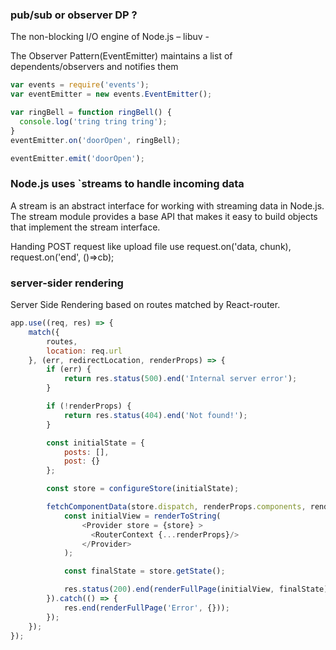 
### pub/sub or observer DP ?

The non-blocking I/O engine of Node.js – libuv -

The Observer Pattern(EventEmitter) maintains a list of dependents/observers and notifies them

```javascript
var events = require('events');
var eventEmitter = new events.EventEmitter();

var ringBell = function ringBell() {
  console.log('tring tring tring');
}
eventEmitter.on('doorOpen', ringBell);

eventEmitter.emit('doorOpen');
```

### Node.js uses `streams to handle incoming data

A stream is an abstract interface for working with streaming data in Node.js. The stream module provides a base API that makes it easy to build objects that implement the stream interface.

Handing POST request like upload file use request.on('data, chunk), request.on('end', ()=>cb);


### server-sider rendering

Server Side Rendering based on routes matched by React-router.
```javascript
app.use((req, res) => {
    match({
        routes,
        location: req.url
    }, (err, redirectLocation, renderProps) => {
        if (err) {
            return res.status(500).end('Internal server error');
        }

        if (!renderProps) {
            return res.status(404).end('Not found!');
        }

        const initialState = {
            posts: [],
            post: {}
        };

        const store = configureStore(initialState);

        fetchComponentData(store.dispatch, renderProps.components, renderProps.params).then(() => {
            const initialView = renderToString(
                <Provider store = {store} >
                  <RouterContext {...renderProps}/>
                </Provider>
            );

            const finalState = store.getState();

            res.status(200).end(renderFullPage(initialView, finalState));
        }).catch(() => {
            res.end(renderFullPage('Error', {}));
        });
    });
});
```

